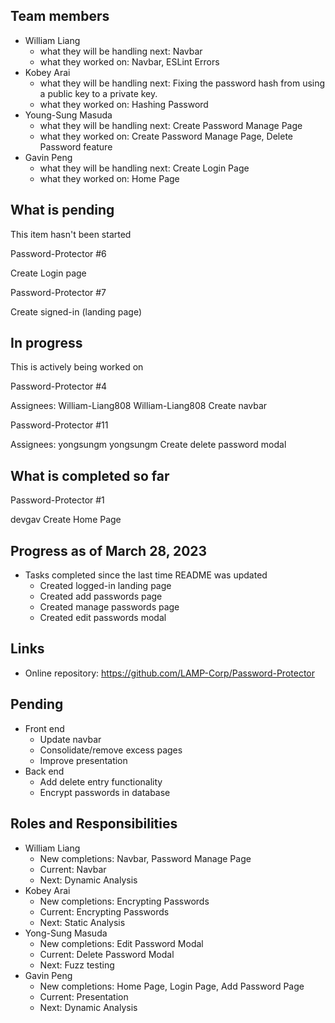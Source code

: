 ## Team members
- William Liang
  - what they will be handling next: Navbar
  - what they worked on: Navbar, ESLint Errors
- Kobey Arai
  - what they will be handling next: Fixing the password hash from using a public key to a private key. 
  - what they worked on: Hashing Password
- Young-Sung Masuda
  - what they will be handling next: Create Password Manage Page
  - what they worked on: Create Password Manage Page, Delete Password feature
- Gavin Peng
  - what they will be handling next: Create Login Page
  - what they worked on: Home Page


## What is pending

This item hasn't been started

Password-Protector #6

Create Login page

Password-Protector #7

Create signed-in (landing page)


## In progress

This is actively being worked on

Password-Protector #4

Assignees: William-Liang808
William-Liang808
Create navbar

Password-Protector #11

Assignees: yongsungm
yongsungm
Create delete password modal

## What is completed so far

Password-Protector #1

devgav
Create Home Page

## Progress as of March 28, 2023
- Tasks completed since the last time README was updated
    - Created logged-in landing page
    - Created add passwords page
    - Created manage passwords page
    - Created edit passwords modal

## Links
- Online repository: https://github.com/LAMP-Corp/Password-Protector

## Pending
- Front end
    - Update navbar
    - Consolidate/remove excess pages
    - Improve presentation
- Back end
    - Add delete entry functionality
    - Encrypt passwords in database

## Roles and Responsibilities
- William Liang
    - New completions: Navbar, Password Manage Page
    - Current: Navbar
    - Next: Dynamic Analysis
- Kobey Arai
    - New completions: Encrypting Passwords
    - Current: Encrypting Passwords
    - Next: Static Analysis
- Yong-Sung Masuda
    - New completions: Edit Password Modal
    - Current: Delete Password Modal
    - Next: Fuzz testing
- Gavin Peng
    - New completions: Home Page, Login Page, Add Password Page
    - Current: Presentation
    - Next: Dynamic Analysis
